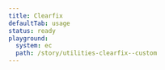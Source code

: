```yaml
---
title: Clearfix
defaultTab: usage
status: ready
playground:
  system: ec
  path: /story/utilities-clearfix--custom
---
```

